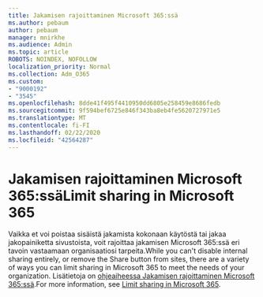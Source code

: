 ```yaml
---
title: Jakamisen rajoittaminen Microsoft 365:ssä
ms.author: pebaum
author: pebaum
manager: mnirkhe
ms.audience: Admin
ms.topic: article
ROBOTS: NOINDEX, NOFOLLOW
localization_priority: Normal
ms.collection: Adm_O365
ms.custom:
- "9000192"
- "3545"
ms.openlocfilehash: 8dde41f495f4410950dd6805e258459e8686fedb
ms.sourcegitcommit: 9f594bef6725e846f343ba8eb4fe5620727971e5
ms.translationtype: MT
ms.contentlocale: fi-FI
ms.lasthandoff: 02/22/2020
ms.locfileid: "42564287"
---
```

# <a name="limit-sharing-in-microsoft-365"></a><span data-ttu-id="6b107-102">Jakamisen rajoittaminen Microsoft 365:ssä</span><span class="sxs-lookup"><span data-stu-id="6b107-102">Limit sharing in Microsoft 365</span></span>

<span data-ttu-id="6b107-103">Vaikka et voi poistaa sisäistä jakamista kokonaan käytöstä tai jakaa jakopainiketta sivustoista, voit rajoittaa jakamisen Microsoft 365:ssä eri tavoin vastaamaan organisaatiosi tarpeita.</span><span class="sxs-lookup"><span data-stu-id="6b107-103">While you can't disable internal sharing entirely, or remove the Share button from sites, there are a variety of ways you can limit sharing in Microsoft 365 to meet the needs of your organization.</span></span> <span data-ttu-id="6b107-104">Lisätietoja on [ohjeaiheessa Jakamisen rajoittaminen Microsoft 365:ssä](https://docs.microsoft.com/Office365/Enterprise/microsoft-365-limit-sharing).</span><span class="sxs-lookup"><span data-stu-id="6b107-104">For more information, see [Limit sharing in Microsoft 365](https://docs.microsoft.com/Office365/Enterprise/microsoft-365-limit-sharing).</span></span>
